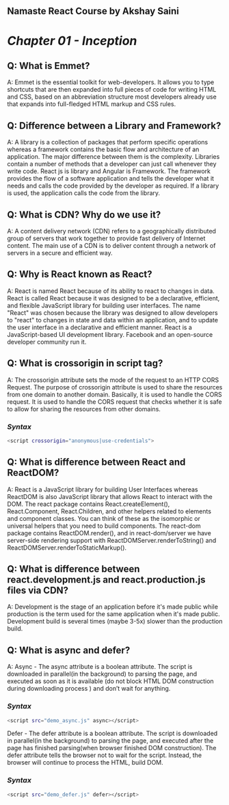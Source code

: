 ## Namaste React Course by Akshay Saini
# _Chapter 01 - Inception_

## Q: What is Emmet?
A: Emmet is the essential toolkit for web-developers. It allows you to type shortcuts that are then expanded into full pieces of code for writing HTML and CSS, based on an abbreviation structure most developers already use that expands into full-fledged HTML markup and CSS rules.


## Q: Difference between a Library and Framework?
A: A library is a collection of packages that perform specific operations whereas a framework contains the basic flow and architecture of an application. The major difference between them is the complexity. Libraries contain a number of methods that a developer can just call whenever they write code. React js is library and Angular is Framework.
The framework provides the flow of a software application and tells the developer what it needs and calls the code provided by the developer as required. If a library is used, the application calls the code from the library.


## Q: What is CDN? Why do we use it?
A: A content delivery network (CDN) refers to a geographically distributed group of servers that work together to provide fast delivery of Internet content.
The main use of a CDN is to deliver content through a network of servers in a secure and efficient way.


## Q: Why is React known as React?
A: React is named React because of its ability to react to changes in data.
React is called React because it was designed to be a declarative, efficient, and flexible JavaScript library for building user interfaces.
The name "React" was chosen because the library was designed to allow developers to "react" to changes in state and data within an application, and to update the user interface in a declarative and efficient manner.
React is a JavaScript-based UI development library. Facebook and an open-source developer community run it.


## Q: What is crossorigin in script tag?
A: The crossorigin attribute sets the mode of the request to an HTTP CORS Request. 
The purpose of crossorigin attribute is used to share the resources from one domain to another domain. Basically, it is used to handle the CORS request. It is used to handle the CORS request that checks whether it is safe to allow for sharing the resources from other domains.
### _Syntax_
```sh
<script crossorigin="anonymous|use-credentials">
```

## Q: What is difference between React and ReactDOM?
A: React is a JavaScript library for building User Interfaces whereas ReactDOM is also JavaScript library that allows React to interact with the DOM.
The react package contains React.createElement(), React.Component, React.Children, and other helpers related to elements and component classes. You can think of these as the isomorphic or universal helpers that you need to build components. The react-dom package contains ReactDOM.render(), and in react-dom/server we have server-side rendering support with ReactDOMServer.renderToString() and ReactDOMServer.renderToStaticMarkup().


## Q: What is difference between react.development.js and react.production.js files via CDN?
A: Development is the stage of an application before it's made public while production is the term used for the same application when it's made public.
Development build is several times (maybe 3-5x) slower than the production build.


## Q: What is async and defer?
A: Async - The async attribute is a boolean attribute. The script is downloaded in parallel(in the background) to parsing the page, and executed as soon as it is available (do not block HTML DOM construction during downloading process ) and don’t wait for anything.
### _Syntax_
```sh
<script src="demo_async.js" async></script>
```

Defer - The defer attribute is a boolean attribute. The script is downloaded in parallel(in the background) to parsing the page, and executed after the page has finished parsing(when browser finished DOM construction). The defer attribute tells the browser not to wait for the script. Instead, the browser will continue to process the HTML, build DOM.
### _Syntax_
```sh
<script src="demo_defer.js" defer></script>
```
